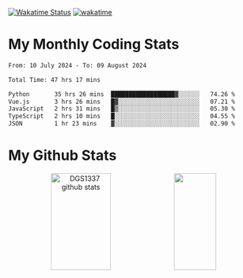 [![Wakatime Status](https://github.com/noopurphalak/noopurphalak/workflows/wakatime-status-update/badge.svg)](https://github.com/noopurphalak/noopurphalak/actions/workflows/main.yml)
[![wakatime](https://wakatime.com/badge/user/80ace140-ef40-4fdd-b8ed-f3be3d2e1aea.svg)](https://wakatime.com/@80ace140-ef40-4fdd-b8ed-f3be3d2e1aea)

# My Monthly Coding Stats

<!--START_SECTION:waka-->

```txt
From: 10 July 2024 - To: 09 August 2024

Total Time: 47 hrs 17 mins

Python       35 hrs 26 mins  ██████████████████▓░░░░░░   74.26 %
Vue.js       3 hrs 26 mins   █▓░░░░░░░░░░░░░░░░░░░░░░░   07.21 %
JavaScript   2 hrs 31 mins   █▒░░░░░░░░░░░░░░░░░░░░░░░   05.30 %
TypeScript   2 hrs 10 mins   █░░░░░░░░░░░░░░░░░░░░░░░░   04.55 %
JSON         1 hr 23 mins    ▓░░░░░░░░░░░░░░░░░░░░░░░░   02.90 %
```

<!--END_SECTION:waka-->

# My Github Stats
<div style="text-align: center;">
  <img width="49%" height="195px" src="https://github-readme-stats-sigma-five.vercel.app/api?username=noopurphalak&show_icons=true&count_private=true&hide_border=true&title_color=ecf2f8&icon_color=0d1117&text_color=FFFFFF&bg_color=0d1117" alt="DGS1337 github stats" />
  <img width="41%" height="195px" src="https://github-readme-stats-sigma-five.vercel.app/api/top-langs/?username=noopurphalak&layout=compact&hide_border=true&title_color=ecf2f8&text_color=FFFFFF&bg_color=0d1117" />
</div>
